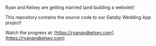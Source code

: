 Ryan and Kelsey are getting married (and building a website)!

This repository contains the source code to our Gatsby Wedding App project!

Watch the progress at: [https://ryanandkelsey.com](https://ryanandkelsey.com)
